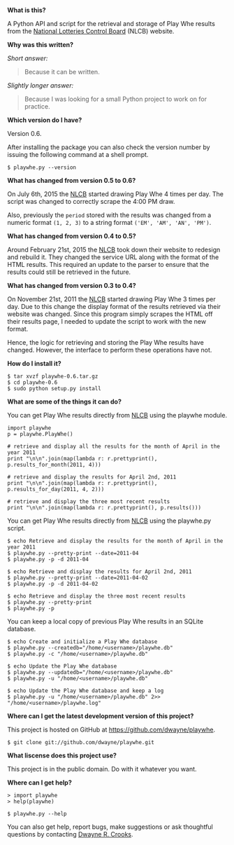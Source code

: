 **What is this?**

A Python API and script for the retrieval and storage of Play Whe results from the [National Lotteries Control Board](http://www.nlcb.co.tt/) (NLCB) website.

**Why was this written?**

*Short answer:*

> Because it can be written.

*Slightly longer answer:*

> Because I was looking for a small Python project to work on for practice.

**Which version do I have?**

Version 0.6.

After installing the package you can also check the version number by issuing
the following command at a shell prompt.

    $ playwhe.py --version

**What has changed from version 0.5 to 0.6?**

On July 6th, 2015 the [NLCB](http://www.nlcb.co.tt/) started drawing Play Whe
4 times per day. The script was changed to correctly scrape the 4:00 PM draw.

Also, previously the `period` stored with the results was changed from a
numeric format `(1, 2, 3)` to a string format `('EM', 'AM', 'AN', 'PM')`.

**What has changed from version 0.4 to 0.5?**

Around February 21st, 2015 the [NLCB](http://www.nlcb.co.tt/) took down their
website to redesign and rebuild it. They changed the service URL along with the
format of the HTML results. This required an update to the parser to ensure that
the results could still be retrieved in the future.

**What has changed from version 0.3 to 0.4?**

On November 21st, 2011 the [NLCB](http://www.nlcb.co.tt/) started drawing
Play Whe 3 times per day. Due to this change the display format of the results
retrieved via their website was changed. Since this program simply scrapes the
HTML off their results page, I needed to update the script to work with the new
format.

Hence, the logic for retrieving and storing the Play Whe results have changed.
However, the interface to perform these operations have not.

**How do I install it?**

    $ tar xvzf playwhe-0.6.tar.gz
    $ cd playwhe-0.6
    $ sudo python setup.py install

**What are some of the things it can do?**

You can get Play Whe results directly from [NLCB](http://www.nlcb.co.tt/) using
the playwhe module.

    import playwhe
    p = playwhe.PlayWhe()

    # retrieve and display all the results for the month of April in the year 2011
    print "\n\n".join(map(lambda r: r.prettyprint(), p.results_for_month(2011, 4)))

    # retrieve and display the results for April 2nd, 2011
    print "\n\n".join(map(lambda r: r.prettyprint(), p.results_for_day(2011, 4, 2)))

    # retrieve and display the three most recent results
    print "\n\n".join(map(lambda r: r.prettyprint(), p.results()))

You can get Play Whe results directly from [NLCB](http://www.nlcb.co.tt/) using
the playwhe.py script.

    $ echo Retrieve and display the results for the month of April in the year 2011
    $ playwhe.py --pretty-print --date=2011-04
    $ playwhe.py -p -d 2011-04

    $ echo Retrieve and display the results for April 2nd, 2011
    $ playwhe.py --pretty-print --date=2011-04-02
    $ playwhe.py -p -d 2011-04-02

    $ echo Retrieve and display the three most recent results
    $ playwhe.py --pretty-print
    $ playwhe.py -p

You can keep a local copy of previous Play Whe results in an SQLite database.

    $ echo Create and initialize a Play Whe database
    $ playwhe.py --createdb="/home/<username>/playwhe.db"
    $ playwhe.py -c "/home/<username>/playwhe.db"

    $ echo Update the Play Whe database
    $ playwhe.py --updatedb="/home/<username>/playwhe.db"
    $ playwhe.py -u "/home/<username>/playwhe.db"

    $ echo Update the Play Whe database and keep a log
    $ playwhe.py -u "/home/<username>/playwhe.db" 2>> "/home/<username>/playwhe.log"

**Where can I get the latest development version of this project?**

This project is hosted on GitHub at https://github.com/dwayne/playwhe.

    $ git clone git://github.com/dwayne/playwhe.git

**What liscense does this project use?**

This project is in the public domain. Do with it whatever you want.

**Where can I get help?**

    > import playwhe
    > help(playwhe)

    $ playwhe.py --help

You can also get help, report bugs, make suggestions or ask thoughtful
questions by contacting [Dwayne R. Crooks](mailto:me@dwaynecrooks.com).
